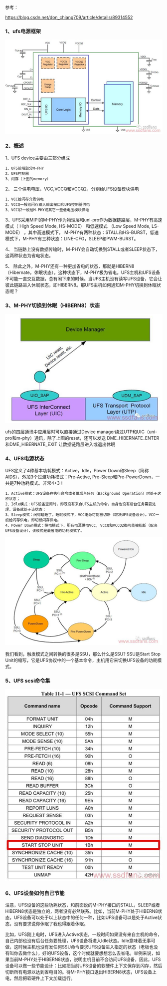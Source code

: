 参考：

https://blog.csdn.net/don_chiang709/article/details/89314552

### 1、ufs电源框架

![](./picture/ufs-vcc.jpg)

### 2、概述

1、UFS device主要由三部分组成

```
1、UFS前端部分M-PHY
2、UFS控制器
3、闪存（上图的memory）
```

2、 三个供电电压，VCC,VCCQ和VCCQ2，分别给UFS设备模块供电 

```
1、VCC给闪存介质供电
2、VCCQ一般给闪存输入输出接口和UFS控制器供电
3、VCCQ2一般给M-PHY或其它一些低电压模块供电
```

3、UFS采用MIPI的M-PHY作为物理层和uni-pro作为数据链路层，M-PHY有高速模式（ High Speed Mode, HS-MODE） 和低速模式 （Low Speed Mode, LS-MODE） ，其中高速模式下， M-PHY有两种状态：STALL和HS-BURST，低速模式下，M-PHY有三种状态：LINE-CFG，SLEEP和PWM-BURST。

4、 当链路上没有数据传输时，M-PHY会自动切换到STALL或者SLEEP状态下，这两种状态为省电状态。 

5、 除此之外，M-PHY还有一种更加省电的状态，那就是HIBERN8 （Hibernate，休眠状态），这种状态下，M-PHY极为省电。UFS主机和UFS设备不可能一直交互数据，总有闲下来的时候。当UFS主机没有读写UFS设备，它会让彼此链路进入休眠状态，即HIBERN8。那UFS主机如何通知M-PHY切换到休眠状态呢？ 

### 3、M-PHY切换到休眠（HIBERN8）状态

![](./picture/m-phy-hibern8.jpg)

ufs的四层通讯中应用层时可以直接通过Device manager绕过UTP和UIC（uni-pro和m-phy）通讯，除了上图的reset，还可以发送 DME_HIBERNATE_ENTER和DME_HIBERNATE_EXIT 让数据链路层进入或退出休眠

### 4、UFS电源状态

 UFS定义了4种基本功耗模式：Active，Idle，Power Down和Sleep（简称AIDS），外加3个过渡功耗模式：Pre-Active, Pre-Sleep和Pre-PowerDown，一共是7种功耗模式。非常4+3！ 

```
1、Active模式：UFS设备在执行命令或者做后台任务（Background Operation）时处于这种状态；
2、Idle模式：UFS设备空闲时，即既没有来自UFS主机的命令，自身也没有后台任务需要处理，设备就处于该状态；
3、Sleep模式：闲得瞌睡了。睡眠模式下，VCC电源可能被切断（取决UFS设备设计）。VCC一般给闪存供电，即切断闪存供电。
4、Power Down模式：掉电模式下，所有电源供电VCC, VCCQ和VCCQ2都可能被掐断（取决UFS设备设计），该模式是最省电的功耗模式了。
```

![](./picture/ufs-vcc-state.jpg)

我们看到，触发模式之间转换的很多是SSU，那么什么是SSU? SSU是Start Stop Unit的缩写，它是UFS协议中的一个基本命令，主机用它来切换UFS设备的功耗模式。

### 5、UFS scsi命令集

![](./picture/ufs-scsi-command.jpg)

### 6、UFS设备如何自己节能

 注意，UFS设备的这些功耗状态，和前面说的M-PHY接口的STALL，SLEEP或者HIBERN8状态是独立的，两者没有必然联系。比如，当前M-PHY处于HIBERN8状态，UFS设备可以处于以上状态中的任何一种，比如UFS设备可以是处于Active状态，没有要求说你休眠了我也得跟着休眠。 

 比如，UFS刚上电时，UFS进入Active状态，一段时间如果没有来自主机的命令，自己内部也没有后台任务要处理，UFS设备将进入Idle状态。Idle意味着无事可做，这时候主机也没有发任何SSU命令要求UFS设备进入指定的状态（老板也没有叫你去做什么），好的UFS设备，这个时候就要想想怎么去省电。举例来说，如果当前M-PHY处于HIBERN8状态，说明主机目前不会访问UFS设备，因此，UFS设备可以做一些节能设计：比如把当前UFS设备的软硬件上下文保存到闪存，然后切断所有电源以达到省电目的。待M-PHY接口退出HIBERN8状态，UFS设备上电，然后把软硬件上下文加载运行。 